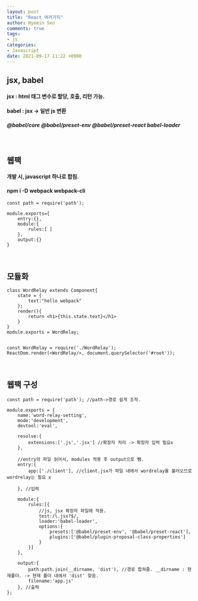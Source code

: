 ```yaml
---
layout: post
title: "React 여러가지"
author: Hyemin Seo
comments: true
tags:
- js
categories:
- Javascript
date: 2021-09-17 11:22 +0900
---
```


## jsx, babel  
#### jsx : html 태그 변수로 할당, 호출, 리턴 가능.
#### babel : jsx -> 일반 js 변환  
##### @babel/core @babel/preset-env @babel/preset-react babel-loader

<br/>

## 웹팩  
#### 개발 시, javascript 하나로 합침.  
#### npm i -D webpack webpack-cli
```
const path = require('path');

module.exports={
    entry:{},
    module:{
        rules:[ ]
    },
    output:{}
}
```
<br />

## 모듈화  
```
class WordRelay extends Component{
    state = {
        text:"hello webpack"
    };
    render(){
        return <h1>{this.state.text}</h1>
    }
}
module.exports = WordRelay;


const WordRelay = require('./WordRelay');
ReactDom.render(<WordRelay/>, document.querySelector('#root'));
```

<br/>

## 웹팩 구성
```
const path = require('path'); //path->경로 쉽게 조작.

module.exports = {
    name:'word-relay-setting',
    mode:'development',
    devtool:'eval',

    resolve:{
        extensions:['.js','.jsx'] //확장자 처리 -> 확장자 입력 필요x
    },

    //entry의 파일 읽어서, modules 적용 후 output으로 뺌.
    entry:{
        app:['./client'], //client.jsx가 파일 내에서 wordrelay를 불러오므로 wordrelay는 필요 x

    }, //입력

    module:{
        rules:[{
            //js, jsx 확장자 파일에 적용.
            test:/\.jsx?$/,
            loader:'babel-loader',
            options:{
                presets:['@babel/preset-env', '@babel/preset-react'],
                plugins:['@babel/plugin-proposal-class-properties']
            }
        }]
    },

    output:{
        path:path.join(__dirname, 'dist'), //경로 합쳐줌. __dirname : 현재폴더. -> 현재 폴더 내에서 'dist' 찾음.
        filename:'app.js'
    }, //출력
};
```
